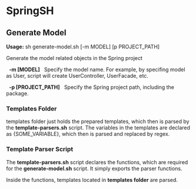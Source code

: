 # SpringSH

## Generate Model

**Usage:** sh generate-model.sh [-m MODEL] [p PROJECT_PATH]

Generate the model related objects in the Spring project

&nbsp;&nbsp;**-m [MODEL]** &nbsp;&nbsp;Specify the model name. For example, by specifing model as User, script will create UserController, UserFacade, etc.

&nbsp;&nbsp;**-p [PROJECT_PATH]** &nbsp;&nbsp;Specify the Spring project path, including the package.


### Templates Folder

templates folder just holds the prepared templates, which then is parsed by the **template-parsers.sh** script. The variables in the templates are declared as {SOME_VARIABLE}, which then is parsed and replaced by regex.

### Template Parser Script

The **template-parsers.sh** script declares the functions, which are required for the **generate-model.sh** script. It simply exports the parser functions.

Inside the functions, templates located in **templates folder** are parsed.
